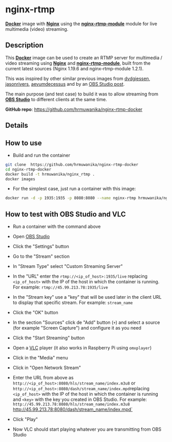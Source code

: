 # nginx-rtmp

[**Docker**](https://www.docker.com/) image with [**Nginx**](http://nginx.org/en/) using the [**nginx-rtmp-module**](https://github.com/arut/nginx-rtmp-module) module for live multimedia (video) streaming.

## Description

This [**Docker**](https://www.docker.com/) image can be used to create an RTMP server for multimedia / video streaming using [**Nginx**](http://nginx.org/en/) and [**nginx-rtmp-module**](https://github.com/arut/nginx-rtmp-module), built from the current latest sources (Nginx 1.19.6 and nginx-rtmp-module 1.2.1).

This was inspired by other similar previous images from [dvdgiessen](https://hub.docker.com/r/dvdgiessen/nginx-rtmp-docker/), [jasonrivers](https://hub.docker.com/r/jasonrivers/nginx-rtmp/), [aevumdecessus](https://hub.docker.com/r/aevumdecessus/docker-nginx-rtmp/) and by an [OBS Studio post](https://obsproject.com/forum/resources/how-to-set-up-your-own-private-rtmp-server-using-nginx.50/).

The main purpose (and test case) to build it was to allow streaming from [**OBS Studio**](https://obsproject.com/) to different clients at the same time.

**GitHub repo**: <https://github.com/hrmuwanika/nginx-rtmp-docker>

## Details

## How to use
* Build and run the container 
 
 ```bash
 git clone  https://github.com/hrmuwanika/nginx-rtmp-docker
 cd nginx-rtmp-docker
 docker build -t hrmuwanika/nginx_rtmp .
 docker images
 ```
 
* For the simplest case, just run a container with this image:
 
```bash
docker run -d -p 1935:1935 -p 8080:8080 --name nginx-rtmp hrmuwanika/nginx_rtmp
```

## How to test with OBS Studio and VLC

* Run a container with the command above


* Open [OBS Studio](https://obsproject.com/)
* Click the "Settings" button
* Go to the "Stream" section
* In "Stream Type" select "Custom Streaming Server"
* In the "URL" enter the `rtmp://<ip_of_host>:1935/live` replacing `<ip_of_host>` with the IP of the host in which the container is running. For example: `rtmp://45.99.213.78:1935/live`
* In the "Stream key" use a "key" that will be used later in the client URL to display that specific stream. For example: `stream_name`
* Click the "OK" button
* In the section "Sources" click de "Add" button (`+`) and select a source (for example "Screen Capture") and configure it as you need
* Click the "Start Streaming" button


* Open a [VLC](http://www.videolan.org/vlc/index.html) player (it also works in Raspberry Pi using `omxplayer`)
* Click in the "Media" menu
* Click in "Open Network Stream"
* Enter the URL from above as `http://<ip_of_host>:8080/hls/stream_name/index.m3u8` or `http://<ip_of_host>:8080/dash/stream_name/index.mpd`replacing `<ip_of_host>` with the IP of the host in which the container is running and `<key>` with the key you created in OBS Studio. For example: `http://45.99.213.78:8080/hls/stream_name/index.m3u8` http://45.99.213.78:8080/dash/stream_name/index.mpd`
* Click "Play"
* Now VLC should start playing whatever you are transmitting from OBS Studio

